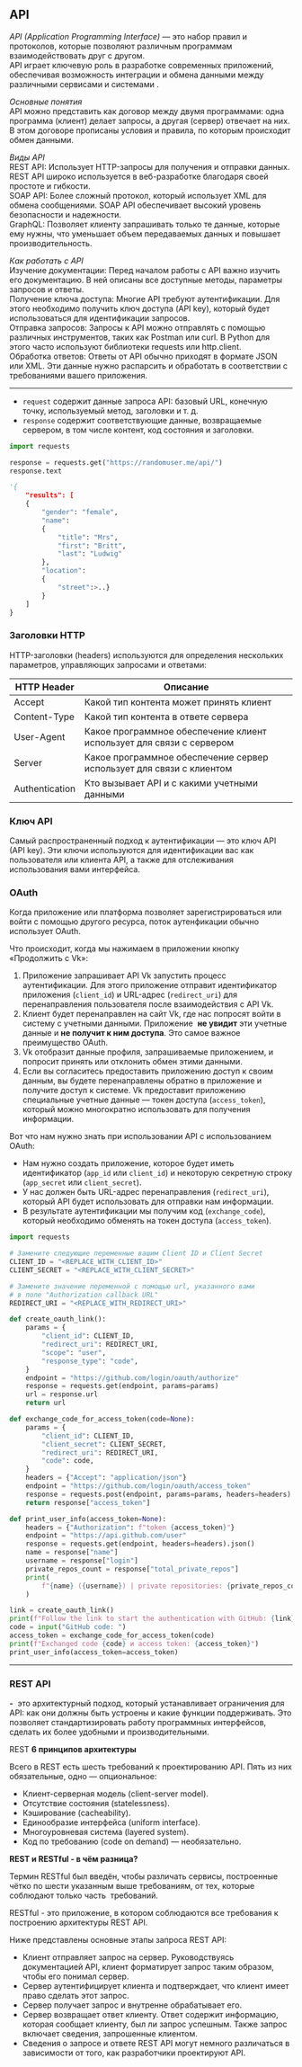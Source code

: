 ## API  
*API (Application Programming Interface)* — это набор правил и протоколов, которые позволяют различным программам взаимодействовать друг с другом.   
API играет ключевую роль в разработке современных приложений, обеспечивая возможность интеграции и обмена данными между различными сервисами и системами  .

*Основные понятия*  
API можно представить как договор между двумя программами: одна программа (клиент) делает запросы, а другая (сервер) отвечает на них.  
В этом договоре прописаны условия и правила, по которым происходит обмен данными.  

*Виды API*   
REST API: Использует HTTP-запросы для получения и отправки данных. REST API широко используется в веб-разработке благодаря своей простоте и гибкости.  
SOAP API: Более сложный протокол, который использует XML для обмена сообщениями. SOAP API обеспечивает высокий уровень безопасности и надежности.  
GraphQL: Позволяет клиенту запрашивать только те данные, которые ему нужны, что уменьшает объем передаваемых данных и повышает производительность.  

*Как работать с API*  
Изучение документации: Перед началом работы с API важно изучить его документацию. В ней описаны все доступные методы, параметры запросов и ответы.  
Получение ключа доступа: Многие API требуют аутентификации. Для этого необходимо получить ключ доступа (API key), который будет использоваться для идентификации запросов.  
Отправка запросов: Запросы к API можно отправлять с помощью различных инструментов, таких как Postman или curl. В Python для этого часто используют библиотеки requests или http.client.  
Обработка ответов: Ответы от API обычно приходят в формате JSON или XML. Эти данные нужно распарсить и обработать в соответствии с требованиями вашего приложения.  
____      


- `request` содержит данные запроса API: базовый URL, конечную точку, используемый метод, заголовки и т. д.
- `response` содержит соответствующие данные, возвращаемые сервером, в том числе контент, код состояния и заголовки.

```python
import requests

response = requests.get("https://randomuser.me/api/")
response.text

'{
    "results": [
    {
        "gender": "female",
        "name":
        {
            "title": "Mrs",
            "first": "Britt",
            "last": "Ludwig"
        },
        "location":
        {
            "street":>..}
		}
	]
}
```

### **Заголовки HTTP**

HTTP-заголовки (headers) используются для определения нескольких параметров, управляющих запросами и ответами:

| HTTP Header | Описание |
| --- | --- |
| Accept | Какой тип контента может принять клиент |
| Content-Type | Какой тип контента в ответе сервера |
| User-Agent | Какое программное обеспечение клиент использует для связи с сервером |
| Server | Какое программное обеспечение сервер использует для связи с клиентом |
| Authentication | Кто вызывает API и с какими учетными данными |

### Ключ API

Самый распространенный подход к аутентификации — это ключ API (API key). Эти ключи используются для идентификации вас как пользователя или клиента API, а также для отслеживания использования вами интерфейса.

### ****OAuth****

Когда приложение или платформа позволяет зарегистрироваться или войти с помощью другого ресурса,  поток аутенфикации обычно использует OAuth.

Что происходит, когда мы нажимаем в приложении кнопку «Продолжить с Vk»:

1. Приложение  запрашивает API Vk запустить процесс аутентификации. Для этого приложение  отправит идентификатор приложения (`client_id`) и URL-адрес (`redirect_uri`) для перенаправления пользователя после взаимодействия с API Vk.
2. Клиент будет перенаправлен на сайт Vk, где нас попросят войти в систему с учетными данными. Приложение  **не увидит** эти учетные данные и **не получит к ним доступа**. Это самое важное преимущество OAuth.
3. Vk отобразит данные профиля, запрашиваемые приложением, и попросит принять или отклонить обмен этими данными.
4. Если вы согласитесь предоставить приложению доступ к своим данным, вы будете перенаправлены обратно в приложение и получите доступ к системе. Vk предоставит  приложению специальные учетные данные — токен доступа (`access_token`), который можно многократно использовать для получения информации.

Вот что нам нужно знать при использовании API с использованием OAuth:

- Нам нужно создать приложение, которое будет иметь идентификатор (`app_id` или `client_id`) и некоторую секретную строку (`app_secret` или `client_secret`).
- У нас должен быть URL-адрес перенаправления (`redirect_uri`), который API будет использовать для отправки нам информации.
- В результате аутентификации мы получим код (`exchange_code`), который необходимо обменять на токен доступа (`access_token`).

```python
import requests

# Замените следующие переменные вашим Client ID и Client Secret
CLIENT_ID = "<REPLACE_WITH_CLIENT_ID>"
CLIENT_SECRET = "<REPLACE_WITH_CLIENT_SECRET>"

# Замените значение переменной с помощью url, указанного вами
# в поле "Authorization callback URL"
REDIRECT_URI = "<REPLACE_WITH_REDIRECT_URI>"

def create_oauth_link():
    params = {
        "client_id": CLIENT_ID,
        "redirect_uri": REDIRECT_URI,
        "scope": "user",
        "response_type": "code",
    }
    endpoint = "https://github.com/login/oauth/authorize"
    response = requests.get(endpoint, params=params)
    url = response.url
    return url

def exchange_code_for_access_token(code=None):
    params = {
        "client_id": CLIENT_ID,
        "client_secret": CLIENT_SECRET,
        "redirect_uri": REDIRECT_URI,
        "code": code,
    }
    headers = {"Accept": "application/json"}
    endpoint = "https://github.com/login/oauth/access_token"
    response = requests.post(endpoint, params=params, headers=headers).json()
    return response["access_token"]

def print_user_info(access_token=None):
    headers = {"Authorization": f"token {access_token}"}
    endpoint = "https://api.github.com/user"
    response = requests.get(endpoint, headers=headers).json()
    name = response["name"]
    username = response["login"]
    private_repos_count = response["total_private_repos"]
    print(
        f"{name} ({username}) | private repositories: {private_repos_count}"
    )

link = create_oauth_link()
print(f"Follow the link to start the authentication with GitHub: {link}")
code = input("GitHub code: ")
access_token = exchange_code_for_access_token(code)
print(f"Exchanged code {code} и access token: {access_token}")
print_user_info(access_token=access_token)
```

---

### **REST API**

 **-**  это архитектурный подход, который устанавливает ограничения для API: как они должны быть устроены и какие функции поддерживать. Это позволяет стандартизировать работу программных интерфейсов, сделать их более удобными и производительными.

REST **6 принципов архитектуры**

Всего в REST есть шесть требований к проектированию API. Пять из них обязательные, одно — опциональное:

- Клиент-серверная модель (client-server model).
- Отсутствие состояния (statelessness).
- Кэширование (cacheability).
- Единообразие интерфейса (uniform interface).
- Многоуровневая система (layered system).
- Код по требованию (code on demand) — необязательно.

**REST и RESTful - в чём разница?**

Термин RESTful был введён, чтобы различать сервисы, построенные чётко по шести указанным выше требованиям, от тех, которые соблюдают только часть  требований.

RESTful - это приложение, в котором соблюдаются все требования к построению архитектуры REST API. 

Ниже представлены основные этапы запроса REST API:

- Клиент отправляет запрос на сервер. Руководствуясь документацией API, клиент форматирует запрос таким образом, чтобы его понимал сервер.
- Сервер аутентифицирует клиента и подтверждает, что клиент имеет право сделать этот запрос.
- Сервер получает запрос и внутренне обрабатывает его.
- Сервер возвращает ответ клиенту. Ответ содержит информацию, которая сообщает клиенту, был ли запрос успешным. Также запрос включает сведения, запрошенные клиентом.
- Сведения о запросе и ответе REST API могут немного различаться в зависимости от того, как разработчики проектируют API.
